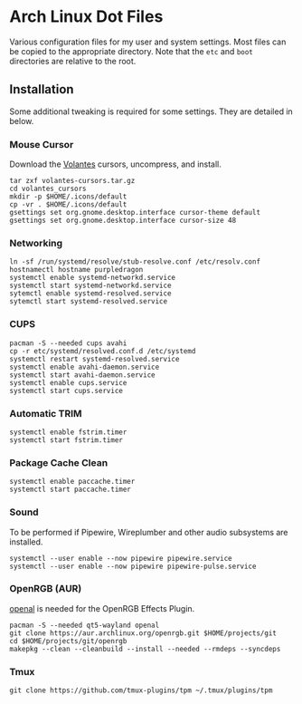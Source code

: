 # Arch Linux Dot Files

Various configuration files for my user and system settings. Most files can be
copied to the appropriate directory. Note that the `etc` and `boot` directories
are relative to the root.

## Installation

Some additional tweaking is required for some settings. They are detailed in
below.

### Mouse Cursor

Download the [Volantes] cursors, uncompress, and install.

```text
tar zxf volantes-cursors.tar.gz
cd volantes_cursors
mkdir -p $HOME/.icons/default
cp -vr . $HOME/.icons/default
gsettings set org.gnome.desktop.interface cursor-theme default
gsettings set org.gnome.desktop.interface cursor-size 48
```

### Networking

```text
ln -sf /run/systemd/resolve/stub-resolve.conf /etc/resolv.conf
hostnamectl hostname purpledragon
systemctl enable systemd-networkd.service
systemctl start systemd-networkd.service
sytemctl enable systemd-resolved.service
sytemctl start systemd-resolved.service
```

### CUPS

```text
pacman -S --needed cups avahi
cp -r etc/systemd/resolved.conf.d /etc/systemd
systemctl restart systemd-resolved.service
systemctl enable avahi-daemon.service
systemctl start avahi-daemon.service
systemctl enable cups.service
systemctl start cups.service
```

### Automatic TRIM

```text
systemctl enable fstrim.timer
systemctl start fstrim.timer
```

### Package Cache Clean

```text
systemctl enable paccache.timer
systemctl start paccache.timer
```

### Sound

To be performed if Pipewire, Wireplumber and other audio subsystems are
installed.

```text
systemctl --user enable --now pipewire pipewire.service
systemctl --user enable --now pipewire pipewire-pulse.service
```

### OpenRGB (AUR)

[openal] is needed for the OpenRGB Effects Plugin.

```text
pacman -S --needed qt5-wayland openal
git clone https://aur.archlinux.org/openrgb.git $HOME/projects/git
cd $HOME/projects/git/openrgb
makepkg --clean --cleanbuild --install --needed --rmdeps --syncdeps
```

### Tmux

```text
git clone https://github.com/tmux-plugins/tpm ~/.tmux/plugins/tpm
```

[openal]: https://gitlab.com/OpenRGBDevelopers/OpenRGBEffectsPlugin#linux
[volantes]: https://www.gnome-look.org/p/1356095
